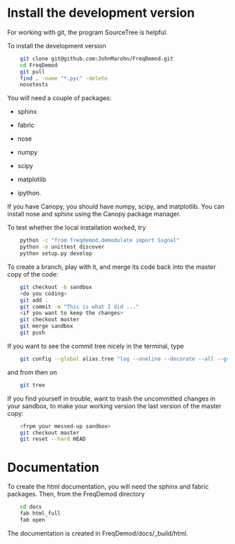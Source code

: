 Install the development version
===============================

For working with git, the program SourceTree is helpful.

To install the development version 

```bash
    git clone git@github.com:JohnMarohn/FreqDemod.git
    cd FreqDemod    
    git pull 
    find . -name "*.pyc" -delete
    nosetests
```

You will need a couple of packages:

* sphinx

* fabric

* nose

* numpy

* scipy

* matplotlib

* ipython.

If you have Canopy, you should have numpy, scipy, and matplotlib.  You can install nose and sphinx using the Canopy package manager.

To test whether the local installation worked, try

```bash
    python -c "from freqdemod.demodulate import Signal"
    python -m unittest discover
    python setup.py develop
```

To create a branch, play with it, and merge its code back into the master copy of the code:

```bash
    git checkout -b sandbox
    <do you coding>
    git add .
    git commit -m "This is what I did ..."
    <if you want to keep the changes>
    git checkout master
    git merge sandbox 
    git push
```

If you want to see the commit tree nicely in the terminal, type

```bash
    git config --global alias.tree "log --oneline --decorate --all --graph"
```

and from then on

```bash
    git tree
```

If you find yourself in trouble, want to trash the uncommitted changes in your sandbox, to make your working version the last version of the master copy:

```bash
    <frpm your messed-up sandbox>
    git checkout master
    git reset --hard HEAD
```

Documentation
=============

To create the html documentation, you will need the sphinx and fabric packages.  Then, from the FreqDemod directory

```bash
    cd docs
    fab html_full
    fab open
```
The documentation is created in FreqDemod/docs/_build/html.
